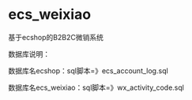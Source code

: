 ﻿ecs_weixiao
===========

基于ecshop的B2B2C微销系统

数据库说明：

数据库名ecshop：sql脚本=》ecs_account_log.sql

数据库名ecs_weixiao：sql脚本=》wx_activity_code.sql

